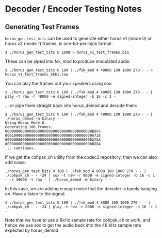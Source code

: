 # Decoder / Encoder Testing Notes

## Generating Test Frames
`horus_gen_test_bits` can be used to generate either horus v1 (mode 0) or horus v2 (mode 1) frames, in one-bit-per-byte format.

```
$ ./horus_gen_test_bits 0 1000 > horus_v1_test_frames.bin
```

These can be piped into fsk_mod to produce modulated audio:
```
$ ./horus_gen_test_bits 0 100 | ./fsk_mod 4 48000 100 1000 270 - - > horus_v1_test_frames_8khz.raw
```

You can play the frames out your speakers using sox:
```
$ ./horus_gen_test_bits 0 100 | ./fsk_mod 4 48000 100 1000 270 - - | play -t raw -r 48000 -e signed-integer -b 16 -c 1 -
```

... or pipe them straight back into horus_demod and decode them:
```
$ ./horus_gen_test_bits 0 100 | ./fsk_mod 4 48000 100 1000 270 - - | ./horus_demod -m binary - -
Using Horus Mode 0.
Generating 100 frames.
0000000000000000000000000000000000000000B8F6
0001000000000000000000000000000000000000A728
0002000000000000000000000000000000000000A75A
0003000000000000000000000000000000000000B884
... continues.
```

If we get the cohpsk_ch utility from the codec2 repository, then we can also add noise:
```
./horus_gen_test_bits 0 100 | ./fsk_mod 4 8000 100 1000 270 - - | ./cohpsk_ch - - -24 | sox -t raw -r 8000 -e signed-integer -b 16 -c 1 - -r 48000 -t raw - | ./horus_demod -m binary - -
```
In this case, we are adding enough noise that the decoder is barely hanging on. Have a listen to the signal:
```
$ ./horus_gen_test_bits 0 100 | ./fsk_mod 4 8000 100 1000 270 - - | ./cohpsk_ch - - -24 | play -t raw -r 8000 -e signed-integer -b 16 -c 1 -
```

Note that we have to use a 8kHz sample rate for cohpsk_ch to work, and hence we use sox to get the audio back into the 48 kHz sample rate expected by horus_demod.